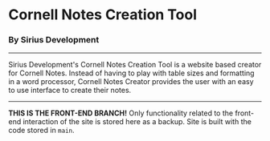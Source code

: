 # Cornell Notes Creation Tool
### By Sirius Development
<hr>
Sirius Development's Cornell Notes Creation Tool is a website based creator for Cornell Notes. Instead of having to play with table sizes and formatting in a word processor, Cornell Notes Creator provides the user with an easy to use interface to create their notes.
<hr>

**THIS IS THE FRONT-END BRANCH!** Only functionality related to the front-end interaction of the site is stored here as a backup. Site is built with the code stored in  `main`.
